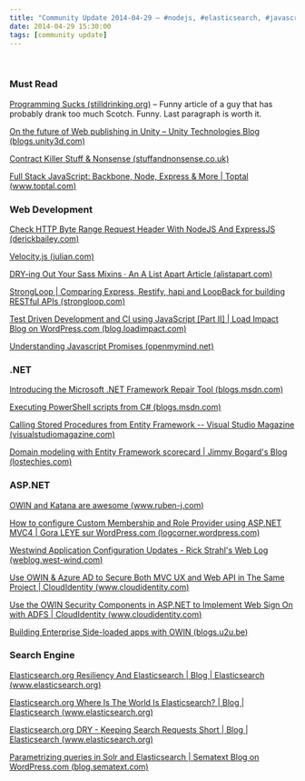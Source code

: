```yaml
---
title: "Community Update 2014-04-29 – #nodejs, #elasticsearch, #javascript, #tdd, #sass and #owin"
date: 2014-04-29 15:30:00
tags: [community update]
---
```


&nbsp;

### Must Read

[Programming Sucks (stilldrinking.org)](http://stilldrinking.org/programming-sucks) – Funny article of a guy that has probably drank too much Scotch. Funny. Last paragraph is worth it.

[On the future of Web publishing in Unity – Unity Technologies Blog (blogs.unity3d.com)](http://blogs.unity3d.com/2014/04/29/on-the-future-of-web-publishing-in-unity/)

[Contract Killer Stuff &amp; Nonsense (stuffandnonsense.co.uk)](http://stuffandnonsense.co.uk/projects/contract-killer/)

[Full Stack JavaScript: Backbone, Node, Express &amp; More | Toptal (www.toptal.com)](http://www.toptal.com/javascript/guide-to-full-stack-javascript-initjs)

### Web Development

[Check HTTP Byte Range Request Header With NodeJS And ExpressJS (derickbailey.com)](http://derickbailey.com/2014/04/28/check-http-byte-range-request-header-with-nodejs-and-expressjs/)

[Velocity.js (julian.com)](http://julian.com/research/velocity/)

[DRY-ing Out Your Sass Mixins · An A List Apart Article (alistapart.com)](http://alistapart.com/article/dry-ing-out-your-sass-mixins)

[StrongLoop | Comparing Express, Restify, hapi and LoopBack for building RESTful APIs (strongloop.com)](http://strongloop.com/strongblog/compare-express-restify-hapi-loopback/)

[Test Driven Development and CI using JavaScript [Part II] | Load Impact Blog on WordPress.com (blog.loadimpact.com)](http://blog.loadimpact.com/2014/04/29/test-driven-development-and-ci-using-javascript-part-ii/)

[Understanding Javascript Promises (openmymind.net)](http://openmymind.net/Understanding-Javascript-Promises/)

### .NET

[Introducing the Microsoft .NET Framework Repair Tool (blogs.msdn.com)](http://blogs.msdn.com/b/dotnet/archive/2014/04/28/introducing-the-microsoft-net-framework-repair-tool.aspx)

[Executing PowerShell scripts from C# (blogs.msdn.com)](http://blogs.msdn.com/b/kebab/archive/2014/04/28/executing-powershell-scripts-from-c.aspx)

[Calling Stored Procedures from Entity Framework -- Visual Studio Magazine (visualstudiomagazine.com)](http://visualstudiomagazine.com/articles/2014/04/01/calling-stored-procedures-from-entity-framework.aspx)

[Domain modeling with Entity Framework scorecard | Jimmy Bogard's Blog (lostechies.com)](http://lostechies.com/jimmybogard/2014/04/29/domain-modeling-with-entity-framework-scorecard/)

### ASP.NET

[OWIN and Katana are awesome (www.ruben-j.com)](http://www.ruben-j.com/microsoft/net/c/owin-and-katana-are-awesome/)

[How to configure Custom Membership and Role Provider using ASP.NET MVC4 | Gora LEYE sur WordPress.com (logcorner.wordpress.com)](http://logcorner.wordpress.com/2013/08/29/how-to-configure-custom-membership-and-role-provider-using-asp-net-mvc4/)

[Westwind Application Configuration Updates - Rick Strahl's Web Log (weblog.west-wind.com)](http://weblog.west-wind.com/posts/2014/Apr/29/Westwind-Application-Configuration-Updates)

[Use OWIN &amp; Azure AD to Secure Both MVC UX and Web API in The Same Project | CloudIdentity (www.cloudidentity.com)](http://www.cloudidentity.com/blog/2014/04/28/USE-OWIN-AZURE-AD-TO-SECURE-BOTH-MVC-UX-AND-WEB-API-IN-THE-SAME-PROJECT/)

[Use the OWIN Security Components in ASP.NET to Implement Web Sign On with ADFS | CloudIdentity (www.cloudidentity.com)](http://www.cloudidentity.com/blog/2014/04/29/use-the-owin-security-components-in-asp-net-to-implement-web-sign-on-with-adfs/)

[Building Enterprise Side-loaded apps with OWIN (blogs.u2u.be)](http://blogs.u2u.be/diederik/post/2014/04/28/Building-Enterprise-Side-loaded-apps-with-OWIN.aspx)

### Search Engine

[Elasticsearch.org Resiliency And Elasticsearch | Blog | Elasticsearch (www.elasticsearch.org)](http://www.elasticsearch.org/blog/resiliency-elasticsearch)

[Elasticsearch.org Where Is The World Is Elasticsearch? | Blog | Elasticsearch (www.elasticsearch.org)](http://www.elasticsearch.org/blog/world-elasticsearch-2/)

[Elasticsearch.org DRY - Keeping Search Requests Short | Blog | Elasticsearch (www.elasticsearch.org)](http://www.elasticsearch.org/blog/dry-keeping-your-queries-short/)

[Parametrizing queries in Solr and Elasticsearch | Sematext Blog on WordPress.com (blog.sematext.com)](http://blog.sematext.com/2014/04/29/parametrizing-queries-in-solr-and-elasticsearch/)
